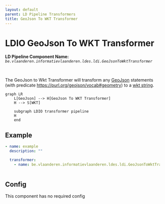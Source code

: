 ```yaml
---
layout: default
parent: LD Pipeline Transformers
title: GeoJson To WKT Transformer
---
```


# LDIO GeoJson To WKT Transformer

<b>LD Pipeline Component Name:</b> <i>```be.vlaanderen.informatievlaanderen.ldes.ldi.GeoJsonToWktTransformer```</i>

<br>

The GeoJson to Wkt Transformer will transform any [GeoJson] statements (with predicate https://purl.org/geojson/vocab#geometry) to a [wkt string][WKT].


```mermaid
graph LR
    L[GeoJson] --> H[GeoJson To WKT Transformer]
    H --> S[WKT]

    subgraph LDIO transformer pipeline
    H
    end
```

## Example

```yml
- name: example
  description: ""

  transformer:
    - name: be.vlaanderen.informatievlaanderen.ldes.ldi.GeoJsonToWktTransformer
       
```

## Config

This component has no required config


[GeoJson]: https://geojson.org/
[WKT]: https://libgeos.org/specifications/wkt/